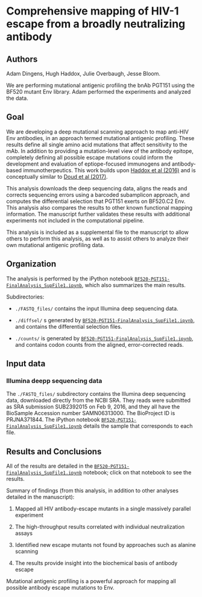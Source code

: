 # Comprehensive mapping of HIV-1 escape from a broadly neutralizing antibody

## Authors
Adam Dingens, Hugh Haddox, Julie Overbaugh, Jesse Bloom.

We are performing mutational antigenic profiling the bnAb PGT151 using the BF520 mutant Env library.
Adam performed the experiments and analyzed the data. 

## Goal
We are developing a deep mutational scanning approach to map anti-HIV Env antibodies, in an approach termed mutational antigenic profiling. 
These results define all single amino acid mutations that affect sensitivity to the mAb. 
In addition to providing a mutation-level view of the antibody epitope, completely defining all possible escape mutations could inform the development and evaluation of eptiope-focused immunogens and antibody-based immunotherpeutics. 
This work builds upon [Haddox et al (2016)](https://doi.org/10.1371/journal.ppat.1006114) and is conceptually similar to [Doud et al (2017)](https://doi.org/10.1371/journal.ppat.1006271).

This analysis downloads the deep sequencing data, aligns the reads and corrects sequencing errors using a barcoded subamplicon approach, and computes the differential selection that PGT151 exerts on BF520.C2 Env.
This analysis also compares the results to other known functional mapping information. The manuscript further validates these results with additional experiments not included in the computational pipeline. 

This analysis is included as a supplemental file to the manuscript to allow others to perform this analysis, as well as to assist others to analyze their own mutational antigenic profiling data. 

## Organization
The analysis is performed by the iPython notebook [`BF520-PGT151-FinalAnalysis_SupFile1.ipynb`](BF520-PGT151-FinalAnalysis_SupFile1.ipynb), which also summarizes the main results. 

Subdirectories:

   * `./FASTQ_files/` contains the input Illumina deep sequencing data.

   * `./diffsel/` s generated by [`BF520-PGT151-FinalAnalysis_SupFile1.ipynb`](BF520-PGT151-FinalAnalysis_SupFile1.ipynb), and contains the differential selection files.

   * `./counts/` is generated by [`BF520-PGT151-FinalAnalysis_SupFile1.ipynb`](BF520-PGT151-FinalAnalysis_SupFile1.ipynb), and contains codon counts from the aligned, error-corrected reads.

## Input data

### Illumina deepp sequencing data
The `./FASTQ_files/` subdirectory contains the Illumina deep sequencing data, downloaded directly from the NCBI SRA. 
They reads were submitted as SRA submission SUB2392015 on Feb 9, 2016, and they all have the BioSample Accession number SAMN06313000. 
The BioProject ID is PRJNA371844. The iPython notebook [`BF520-PGT151-FinalAnalysis_SupFile1.ipynb`](BF520-PGT151-FinalAnalysis_SupFile1.ipynb) details the sample that corresponds to each file.  

## Results and Conclusions
All of the results are detailed in the [`BF520-PGT151-FinalAnalysis_SupFile1.ipynb`](BF520-PGT151-FinalAnalysis_SupFile1.ipynb) notebook; click on that notebook to see the results.

Summary of findings (from this analysis, in addition to other analyses detailed in the manuscript):

   1. Mapped all HIV antibody-escape mutants in a single massively parallel experiment

   2. The high-throughput results correlated with individual neutralization assays 
   
   3. Identified new escape mutants not found by approaches such as alanine scanning
   
   4. The results provide insight into the biochemical basis of antibody escape

Mutational antigenic profiling is a powerful approach for mapping all possible antibody escape mutations to Env. 


